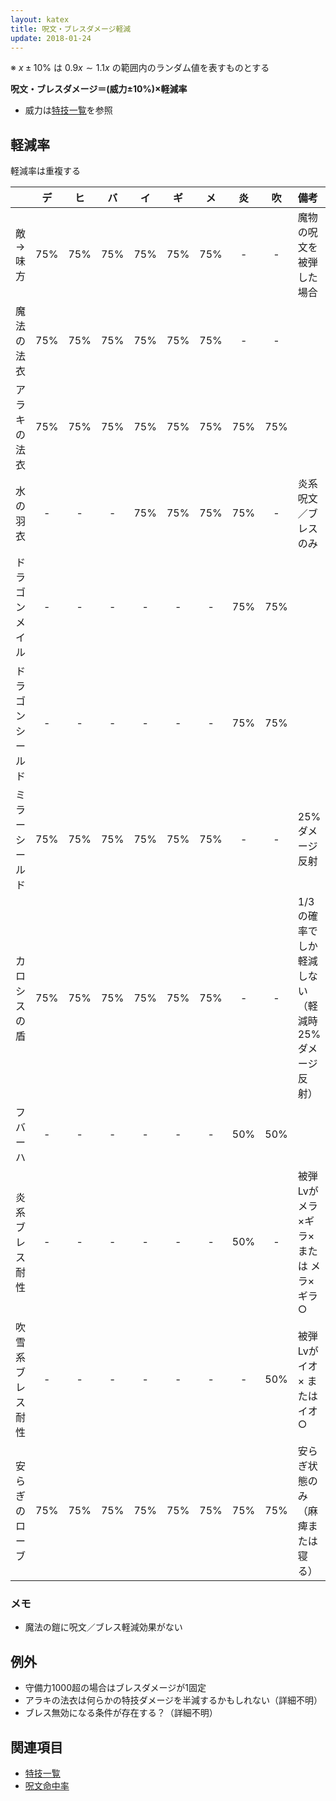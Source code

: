 ```yaml
---
layout: katex
title: 呪文・ブレスダメージ軽減
update: 2018-01-24
---
```


※ $x\pm{}10\%$ は $0.9x \sim{} 1.1x$ の範囲内のランダム値を表すものとする

__呪文・ブレスダメージ＝(威力±10%)×軽減率__

* 威力は[特技一覧](skill_id)を参照


## 軽減率

軽減率は重複する

|                  | デ | ヒ | バ | イ | ギ | メ | 炎 | 吹 | 備考 |
|:-----------------|:--:|:--:|:--:|:--:|:--:|:--:|:--:|:--:|:-----|
| 敵→味方         | 75%| 75%| 75%| 75%| 75%| 75%| -  | -  | 魔物の呪文を被弾した場合 |
| 魔法の法衣       | 75%| 75%| 75%| 75%| 75%| 75%| -  | -  |
| アラキの法衣     | 75%| 75%| 75%| 75%| 75%| 75%| 75%| 75%|
| 水の羽衣         | -  | -  | -  | 75%| 75%| 75%| 75%| -  | 炎系呪文／ブレスのみ |
| ドラゴンメイル   | -  | -  | -  | -  | -  | -  | 75%| 75%|
| ドラゴンシールド | -  | -  | -  | -  | -  | -  | 75%| 75%|
| ミラーシールド   | 75%| 75%| 75%| 75%| 75%| 75%| -  | -  | 25%ダメージ反射 |
| カロシスの盾     | 75%| 75%| 75%| 75%| 75%| 75%| -  | -  | 1/3の確率でしか軽減しない（軽減時25%ダメージ反射） |
| フバーハ         | -  | -  | -  | -  | -  | -  | 50%| 50%|
| 炎系ブレス耐性   | -  | -  | -  | -  | -  | -  | 50%| -  | 被弾Lvが メラ×ギラ× または メラ×ギラ○ |
| 吹雪系ブレス耐性 | -  | -  | -  | -  | -  | -  | -  | 50%| 被弾Lvが イオ× または イオ○ |
| 安らぎのローブ   | 75%| 75%| 75%| 75%| 75%| 75%| 75%| 75%| 安らぎ状態のみ（麻痺または寝る） |


### メモ

* 魔法の鎧に呪文／ブレス軽減効果がない


## 例外

* 守備力1000超の場合はブレスダメージが1固定
* アラキの法衣は何らかの特技ダメージを半減するかもしれない（詳細不明）
* ブレス無効になる条件が存在する？（詳細不明）


## 関連項目

* [特技一覧](skill_id)
* [呪文命中率](spell_hit_rate)
